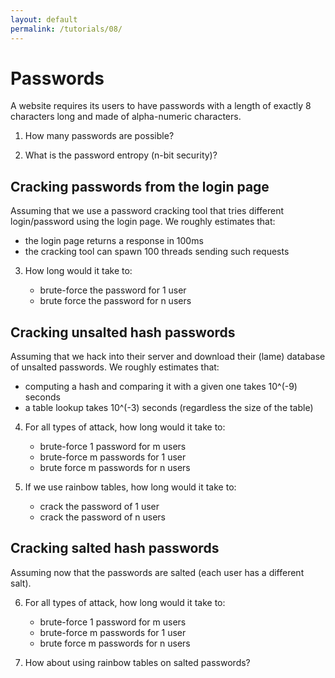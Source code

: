 ```yaml
---
layout: default
permalink: /tutorials/08/
---
```


# Passwords

A website requires its users to have passwords with a length of exactly 8 characters long and made of alpha-numeric characters.

1. How many passwords are possible?

2. What is the password entropy (n-bit security)?

## Cracking passwords from the login page

Assuming that we use a password cracking tool that tries different login/password using the login page. We roughly estimates that:

- the login page returns a response in 100ms
- the cracking tool can spawn 100 threads sending such requests

3. How long would it take to:

    - brute-force the password for 1 user
    - brute force the password for n users

## Cracking unsalted hash passwords

Assuming that we hack into their server and download their (lame) database of unsalted passwords. We roughly estimates that:

- computing a hash and comparing it with a given one takes 10^(-9) seconds
- a table lookup takes 10^(-3) seconds (regardless the size of the table)

4. For all types of attack, how long would it take to:

    - brute-force 1 password for m users
    - brute-force m passwords for 1 user
    - brute force m passwords for n users

5. If we use rainbow tables, how long would it take to:

    - crack the password of 1 user
    - crack the password of n users

## Cracking salted hash passwords

Assuming now that the passwords are salted (each user has a different salt). 

6. For all types of attack, how long would it take to:

    - brute-force 1 password for m users
    - brute-force m passwords for 1 user
    - brute force m passwords for n users
    
7. How about using rainbow tables on salted passwords?     


